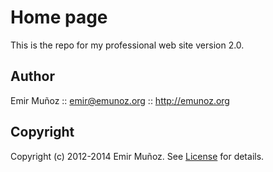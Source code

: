 # Home page

This is the repo for my professional web site version 2.0.

## Author

Emir Muñoz :: <emir@emunoz.org> :: http://emunoz.org

## Copyright

Copyright (c) 2012-2014 Emir Muñoz. See [License](https://github.com/emir-munoz/emir-munoz.github.com/blob/master/LICENSE) for details.

